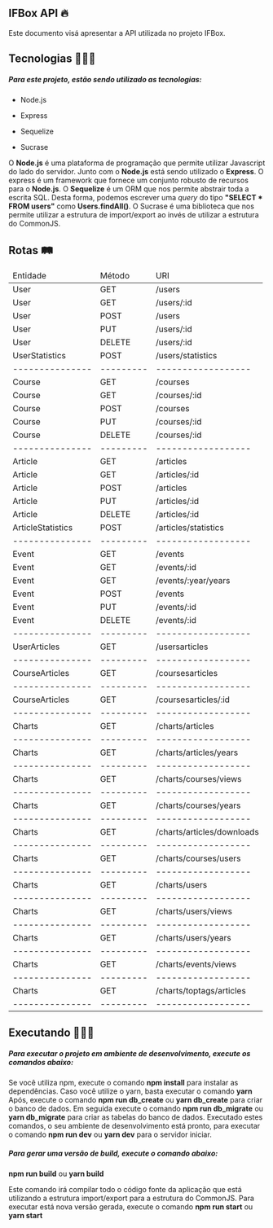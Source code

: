 ## IFBox API 🔥

Este documento visá apresentar a API utilizada no projeto IFBox.

## Tecnologias 👨🏻‍🔧

<h5>Para este projeto, estão sendo utilizado as tecnologias:</h5>
<ul>
    <li>
    <p>Node.js</p>
    </li>
    <li>
    <p>Express</p>
    </li>
    <li>
    <p>Sequelize</p>
    </li>
    <li>
    <p>Sucrase</p>
    </li>
</ul>

O <b>Node.js</b> é uma plataforma de programação que permite utilizar Javascript do lado do servidor. Junto com o <b>Node.js</b> está sendo utilizado o <b>Express</b>. O express é um framework que fornece um conjunto robusto de recursos para o <b>Node.js</b>. O <b>Sequelize</b> é um ORM que nos permite abstrair toda a escrita SQL. Desta forma, podemos escrever uma <i>query</i> do tipo <b>"SELECT * FROM users"</b> como <b>Users.findAll()</b>. O Sucrase é uma biblioteca que nos permite utilizar a estrutura de import/export ao invés de utilizar a estrutura do CommonJS.

## Rotas 🛤

<table>
    <thead>
        <td>Entidade</td>
        <td>Método</td>
        <td>URI</td>
    </thead>
    <tbody>
        <tr>
            <td>User</td>
            <td>GET</td>
            <td>/users</td>
        </tr>
        <tr>
            <td>User</td>
            <td>GET</td>
            <td>/users/:id</td>
        </tr>
        <tr>
            <td>User</td>
            <td>POST</td>
            <td>/users</td>
        </tr>
        <tr>
            <td>User</td>
            <td>PUT</td>
            <td>/users/:id</td>
        </tr>
        <tr>
            <td>User</td>
            <td>DELETE</td>
            <td>/users/:id</td>
        </tr>
        <tr>
            <td>UserStatistics</td>
            <td>POST</td>
            <td>/users/statistics</td>
        </tr>
        <tr>
            <td>---------------</td>
            <td>---------</td>
            <td>------------------</td>
        </tr>
        <tr>
            <td>Course</td>
            <td>GET</td>
            <td>/courses</td>
        </tr>
        <tr>
            <td>Course</td>
            <td>GET</td>
            <td>/courses/:id</td>
        </tr>
        <tr>
            <td>Course</td>
            <td>POST</td>
            <td>/courses</td>
        </tr>
        <tr>
            <td>Course</td>
            <td>PUT</td>
            <td>/courses/:id</td>
        </tr>
        <tr>
            <td>Course</td>
            <td>DELETE</td>
            <td>/courses/:id</td>
        </tr>
        <tr>
            <td>---------------</td>
            <td>---------</td>
            <td>------------------</td>
        </tr>
        <tr>
            <td>Article</td>
            <td>GET</td>
            <td>/articles</td>
        </tr>
        <tr>
            <td>Article</td>
            <td>GET</td>
            <td>/articles/:id</td>
        </tr>
        <tr>
            <td>Article</td>
            <td>POST</td>
            <td>/articles</td>
        </tr>
        <tr>
            <td>Article</td>
            <td>PUT</td>
            <td>/articles/:id</td>
        </tr>
        <tr>
            <td>Article</td>
            <td>DELETE</td>
            <td>/articles/:id</td>
        </tr>
        <tr>
            <td>ArticleStatistics</td>
            <td>POST</td>
            <td>/articles/statistics</td>
        </tr>
        <tr>
            <td>---------------</td>
            <td>---------</td>
            <td>------------------</td>
        </tr>
        <tr>
            <td>Event</td>
            <td>GET</td>
            <td>/events</td>
        </tr>
        <tr>
            <td>Event</td>
            <td>GET</td>
            <td>/events/:id</td>
        </tr>
        <tr>
            <td>Event</td>
            <td>GET</td>
            <td>/events/:year/years</td>
        </tr>
        <tr>
            <td>Event</td>
            <td>POST</td>
            <td>/events</td>
        </tr>
        <tr>
            <td>Event</td>
            <td>PUT</td>
            <td>/events/:id</td>
        </tr>
        <tr>
            <td>Event</td>
            <td>DELETE</td>
            <td>/events/:id</td>
        </tr>
        <tr>
            <td>---------------</td>
            <td>---------</td>
            <td>------------------</td>
        </tr>
        <tr>
            <td>UserArticles</td>
            <td>GET</td>
            <td>/usersarticles</td>
        </tr>
        <tr>
            <td>---------------</td>
            <td>---------</td>
            <td>------------------</td>
        </tr>
        <tr>
            <td>CourseArticles</td>
            <td>GET</td>
            <td>/coursesarticles</td>
        </tr>
        <tr>
            <td>---------------</td>
            <td>---------</td>
            <td>------------------</td>
        </tr>
        <tr>
            <td>CourseArticles</td>
            <td>GET</td>
            <td>/coursesarticles/:id</td>
        </tr>
        <tr>
            <td>---------------</td>
            <td>---------</td>
            <td>------------------</td>
        </tr>
        <tr>
            <td>Charts</td>
            <td>GET</td>
            <td>/charts/articles</td>
        </tr>
        <tr>
            <td>---------------</td>
            <td>---------</td>
            <td>------------------</td>
        </tr>
        <tr>
            <td>Charts</td>
            <td>GET</td>
            <td>/charts/articles/years</td>
        </tr>
        <tr>
            <td>---------------</td>
            <td>---------</td>
            <td>------------------</td>
        </tr>
        <tr>
            <td>Charts</td>
            <td>GET</td>
            <td>/charts/courses/views</td>
        </tr>
        <tr>
            <td>---------------</td>
            <td>---------</td>
            <td>------------------</td>
        </tr>
        <tr>
            <td>Charts</td>
            <td>GET</td>
            <td>/charts/courses/years</td>
        </tr>
        <tr>
            <td>---------------</td>
            <td>---------</td>
            <td>------------------</td>
        </tr>
        <tr>
            <td>Charts</td>
            <td>GET</td>
            <td>/charts/articles/downloads</td>
        </tr>
        <tr>
            <td>---------------</td>
            <td>---------</td>
            <td>------------------</td>
        </tr>
        <tr>
            <td>Charts</td>
            <td>GET</td>
            <td>/charts/courses/users</td>
        </tr>
        <tr>
            <td>---------------</td>
            <td>---------</td>
            <td>------------------</td>
        </tr>
        <tr>
            <td>Charts</td>
            <td>GET</td>
            <td>/charts/users</td>
        </tr>
        <tr>
            <td>---------------</td>
            <td>---------</td>
            <td>------------------</td>
        </tr>
        <tr>
            <td>Charts</td>
            <td>GET</td>
            <td>/charts/users/views</td>
        </tr>
        <tr>
            <td>---------------</td>
            <td>---------</td>
            <td>------------------</td>
        </tr>
        <tr>
            <td>Charts</td>
            <td>GET</td>
            <td>/charts/users/years</td>
        </tr>
        <tr>
            <td>---------------</td>
            <td>---------</td>
            <td>------------------</td>
        </tr>
        <tr>
            <td>Charts</td>
            <td>GET</td>
            <td>/charts/events/views</td>
        </tr>
        <tr>
            <td>---------------</td>
            <td>---------</td>
            <td>------------------</td>
        </tr>
        <tr>
            <td>Charts</td>
            <td>GET</td>
            <td>/charts/toptags/articles</td>
        </tr>
        <tr>
            <td>---------------</td>
            <td>---------</td>
            <td>------------------</td>
        </tr>
    </tbody>
</table>

## Executando 👨🏻‍💻

<h5>Para executar o projeto em ambiente de desenvolvimento, execute os comandos abaixo:</h5>

Se você utiliza npm, execute o comando <b>npm install</b> para instalar as dependências. Caso você utilize o yarn, basta executar o comando <b>yarn</b>
Após, execute o comando <b>npm run db_create</b> ou <b>yarn db_create</b> para criar o banco de dados. Em seguida execute o  comando <b>npm run db_migrate</b> ou <b>yarn db_migrate</b> para criar as tabelas do banco de dados.
Executado estes comandos, o seu ambiente de desenvolvimento está pronto, para executar o comando <b>npm run dev</b> ou <b>yarn dev</b> para o servidor iniciar.

<h5>Para gerar uma versão de build, execute o comando abaixo:</h5>

<b>npm run build</b> ou <b>yarn build</b>

Este comando irá compilar todo o código fonte da aplicação que está utilizando a estrutura import/export para a estrutura do CommonJS.
Para executar está nova versão gerada, execute o comando <b>npm run start</b> ou <b>yarn start</b>

